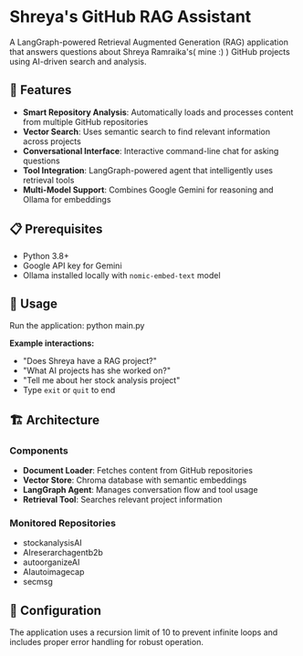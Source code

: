 ﻿# Shreya's GitHub RAG Assistant

A LangGraph-powered Retrieval Augmented Generation (RAG) application that answers questions about Shreya Ramraika's( mine :) ) GitHub projects using AI-driven search and analysis.

## 🚀 Features

- **Smart Repository Analysis**: Automatically loads and processes content from multiple GitHub repositories
- **Vector Search**: Uses semantic search to find relevant information across projects
- **Conversational Interface**: Interactive command-line chat for asking questions
- **Tool Integration**: LangGraph-powered agent that intelligently uses retrieval tools
- **Multi-Model Support**: Combines Google Gemini for reasoning and Ollama for embeddings

## 📋 Prerequisites

- Python 3.8+
- Google API key for Gemini
- Ollama installed locally with `nomic-embed-text` model

## 🎯 Usage

Run the application:
python main.py

**Example interactions:**

- "Does Shreya have a RAG project?"
- "What AI projects has she worked on?"
- "Tell me about her stock analysis project"
- Type `exit` or `quit` to end

## 🏗️ Architecture

### Components

- **Document Loader**: Fetches content from GitHub repositories
- **Vector Store**: Chroma database with semantic embeddings
- **LangGraph Agent**: Manages conversation flow and tool usage
- **Retrieval Tool**: Searches relevant project information

### Monitored Repositories

- stockanalysisAI
- AIreserarchagentb2b
- autoorganizeAI
- AIautoimagecap
- secmsg

## 🔧 Configuration

The application uses a recursion limit of 10 to prevent infinite loops and includes proper error handling for robust operation.



